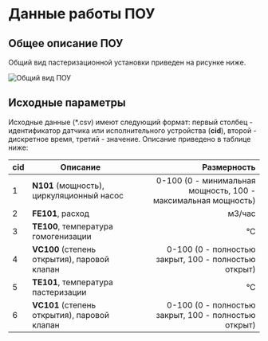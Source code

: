 # Данные работы ПОУ

## Общее описание ПОУ

Общий вид пастеризационной установки приведен на рисунке ниже.

![Общий вид ПОУ](images/paster№2.png)


## Исходные параметры

Исходные данные (*.csv) имеют следующий формат: первый столбец - идентификатор датчика или исполнительного устройства (**cid**), второй - дискретное время, третий - значение. Описание приведено в таблице ниже:

| **cid**    | Описание             | Размерность  |
| -------|----------------------| -----:|
|1| **N101** (мощность), циркуляционный насос | 0-100 (0 - минимальная мощность, 100 - максимальная мощность) |
|2| **FE101**, расход | м3/час |
|3| **TE100**, температура гомогенизации | °C |
|4| **VC100** (степень открытия), паровой клапан | 0-100 (0 - полностью закрыт, 100 - полностью открыт) |
|5| **TE101**, температура пастеризации| °C |
|6| **VC101** (степень открытия), паровой клапан | 0-100 (0 - полностью закрыт, 100 - полностью открыт) |

